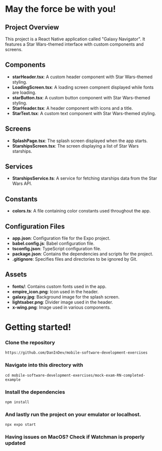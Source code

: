 # May the force be with you!


## Project Overview

This project is a React Native application called "Galaxy Navigator". It features a Star Wars-themed interface with custom components and screens.


## Components

- **starHeader.tsx**: A custom header component with Star Wars-themed styling.
- **LoadingScreen.tsx**: A loading screen compnent displayed while fonts are loading.
- **starButton.tsx**: A custom button component with Star Wars-themed styling.
- **StarHeader.tsx**: A header component with icons and a title.
- **StarText.tsx**: A custom text component with Star Wars-themed styling.

## Screens

- **SplashPage.tsx**: The splash screen displayed when the app starts.
- **StarshipsScreen.tsx**: The screen displaying a list of Star Wars starships.

## Services

- **StarshipsService.ts**: A service for fetching starships data from the Star Wars API.

## Constants

- **colors.ts**: A file containing color constants used throughout the app.

## Configuration Files

- **app.json**: Configuration file for the Expo project.
- **babel.config.js**: Babel configuration file.
- **tsconfig.json**: TypeScript configuration file.
- **package.json**: Contains the dependencies and scripts for the project.
- **.gitignore**: Specifies files and directories to be ignored by Git.

## Assets

- **fonts/**: Contains custom fonts used in the app.
- **empire_icon.png**: Icon used in the header.
- **galaxy.jpg**: Background image for the splash screen.
- **lightsaber.png**: Divider image used in the header.
- **x-wing.png**: Image used in various components.

# Getting started!

### Clone the repository 
```console
https://github.com/DanInDev/mobile-software-development-exercises
```
### Navigate into this directory with

```console
cd mobile-software-development-exercises/mock-exam-RN-completed-example
```

### Install the dependencies
```console
npm install
```
### And lastly run the project on your emulator or localhost.
```console
npx expo start
```
### Having issues on MacOS? Check if Watchman is properly updated
